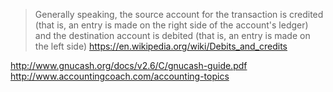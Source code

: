 
> Generally speaking, the source account for the transaction is credited (that is, an entry is made on the right side of the account's ledger) and the destination account is debited (that is, an entry is made on the left side)
https://en.wikipedia.org/wiki/Debits_and_credits

http://www.gnucash.org/docs/v2.6/C/gnucash-guide.pdf
http://www.accountingcoach.com/accounting-topics
